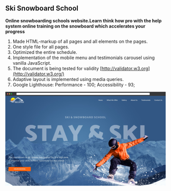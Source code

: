 ## Ski Snowboard School

**Online snowboarding schools website.Learn think how pro with the help system online training on the snowboard which accelerates your progress**
1. Made HTML-markup of all pages and all elements on the pages.
2. One style file for all pages.
3. Optimized the entire schedule.
4. Implementation of the mobile menu and testimonials carousel using vanilla JavaScript.
5. The document is being tested for validity [http://validator.w3.org](http://validator.w3.org/)
6. Adaptive layout is implemented using media queries.
7. Google Lighthouse: Performance - 100; Accessibility - 93;

![Preview](images/preview.jpg)